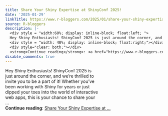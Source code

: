 ```yaml
---
title: Share Your Shiny Expertise at ShinyConf 2025!
date: '2025-01-29'
linkTitle: https://www.r-bloggers.com/2025/01/share-your-shiny-expertise-at-shinyconf-2025/
source: R-bloggers
description: |-
  <div style = "width:60%; display: inline-block; float:left; ">
  Hey Shiny Enthusiasts! ShinyConf 2025 is just around the corner, and we’re thrilled to invite you to be a part of it! Whether you’ve been working with Shiny for years or just dipped your toes into the world of interactive web apps, this is your chance to share your ...</div>
  <div style = "width: 40%; display: inline-block; float:right;"></div>
  <div style="clear: both;"></div>
  <strong>Continue reading</strong>: <a href="https://www.r-bloggers.com/2025/01/share-your-shiny-expertise-at-shinyconf-2025/">Share Your Shiny Expertise at ...
disable_comments: true
---
```

<div style = "width:60%; display: inline-block; float:left; ">
Hey Shiny Enthusiasts! ShinyConf 2025 is just around the corner, and we’re thrilled to invite you to be a part of it! Whether you’ve been working with Shiny for years or just dipped your toes into the world of interactive web apps, this is your chance to share your ...</div>
<div style = "width: 40%; display: inline-block; float:right;"></div>
<div style="clear: both;"></div>
<strong>Continue reading</strong>: <a href="https://www.r-bloggers.com/2025/01/share-your-shiny-expertise-at-shinyconf-2025/">Share Your Shiny Expertise at ...
